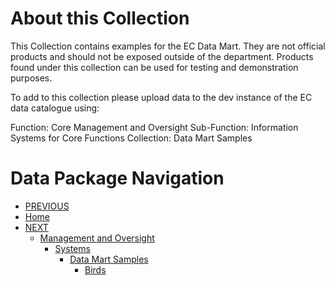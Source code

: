# About this Collection

This Collection contains examples for the EC Data Mart. They are not official products and should not be exposed outside of the department. Products found under this collection can be used for testing and demonstration purposes.

To add to this collection please upload data to the dev instance of the EC data catalogue using:

Function: Core Management and Oversight
Sub-Function: Information Systems for Core Functions
Collection: Data Mart Samples

# Data Package Navigation
*  [PREVIOUS](http://data.okfn.org/tools/view?url=https://raw.githubusercontent.com/samperd/ec-datamart/develop/data/managementoversight/systems/datapackage.json)
*  [Home](http://data.okfn.org/tools/view?url=https://raw.githubusercontent.com/samperd/ec-datamart/develop/data/datapackage.json)
*  [NEXT](http://data.okfn.org/tools/view?url=https://raw.githubusercontent.com/samperd/ec-datamart/develop/data/managementoversight/systems/data-mart-samples/birds/datapackage.json)
	* [Management and Oversight](http://data.okfn.org/tools/view?url=https://raw.githubusercontent.com/samperd/ec-datamart/develop/data/managementoversight/datapackage.json)
		* [Systems](http://data.okfn.org/tools/view?url=https://raw.githubusercontent.com/samperd/ec-datamart/develop/data/managementoversight/systems/datapackage.json)
			* [Data Mart Samples](http://data.okfn.org/tools/view?url=https://raw.githubusercontent.com/samperd/ec-datamart/develop/data/managementoversight/systems/data-mart-samples/datapackage.json)
				* [Birds](http://data.okfn.org/tools/view?url=https://raw.githubusercontent.com/samperd/ec-datamart/develop/data/managementoversight/systems/data-mart-samples/birds/datapackage.json)